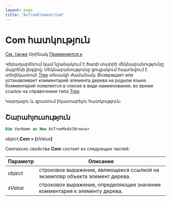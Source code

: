 ```yaml
---
layout: page
title: "AsTreeElement/Com"
---
```



# Com հատկություն
[См. также](../AsTreeElement.html) Օրինակ [Применяется к](..AsTreeElement.md)

Վերադարձնում կամ նշանակում է ծառի տարրի մեկնաբանությունը մայրենի լեզվով։ Մեկնաբանությունը ցուցակում հայտնվում է տեղեկատուի [Tree](../../Types/Tree().html) տեսակի ժամանակ։ 
  Возвращает или устанавливает комментарий элемента дерева на родном языке. Комментарий появляется в списке в виде наименования, во время ссылок на справочники типа [Tree](../../Types/Tree().html).

Կարդալու և գրառում իկատարելու հատկություն։

## Շարահյուսություն

``` vb
Dim VarName as New AsTreeModalBrowser 
```
<p><em>object</em><strong>.Com = [</strong><em>sValue</em><strong>]</strong></p>

<p>Синтаксис свойства <strong>Com</strong>
состоит из следующих частей:</p>


| Параметр | Описание |
|--|--|
| <em>object</em> | строковое выражение, являющееся ссылкой на экземпляр объекта элемент дерева. |
| <em>sValue</em> | строковое выражение, определяющее значение комментария к элементу дерева. |


<p>&nbsp;</p>
